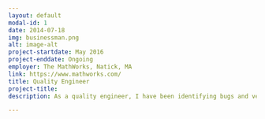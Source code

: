 ```yaml
---
layout: default
modal-id: 1
date: 2014-07-18
img: businessman.png
alt: image-alt
project-startdate: May 2016
project-enddate: Ongoing
employer: The MathWorks, Natick, MA
link: https://www.mathworks.com/
title: Quality Engineer
project-title:
description: As a quality engineer, I have been identifying bugs and verifying bug fixes for the core MATLAB Toolbox functions. I also develop Automated Test Suites based on MATLAB Unit Testing Framework for MATLAB Datastores and Tall Arrays. I perform hands-on testing of Big Data and MATLAB Toolbox functions across Mac, Linux and Windows platforms. In addition, I assist improving performance of Big Data functions by developing Performance Test Suites.

---
```

